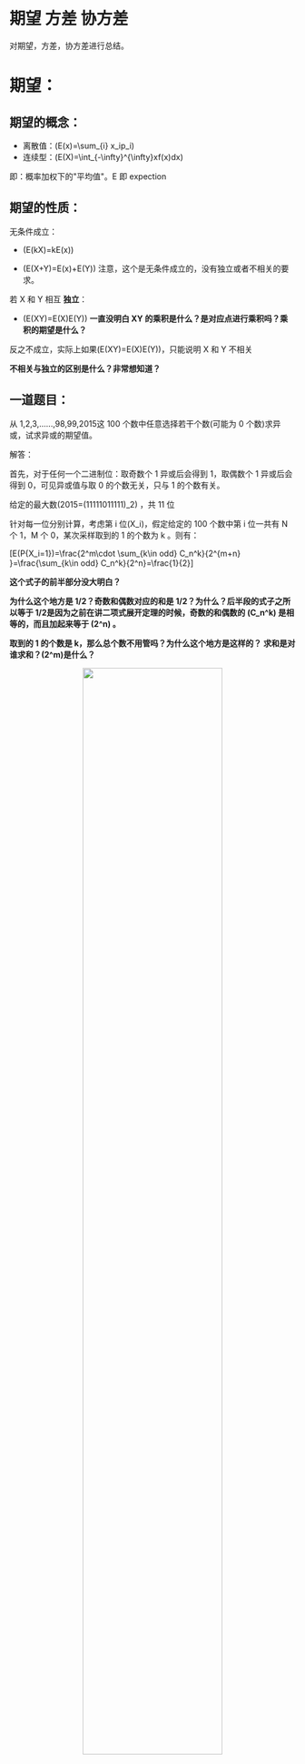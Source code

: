 

# 期望 方差 协方差


对期望，方差，协方差进行总结。

# 期望：

## 期望的概念：

* 离散值：\(E(x)=\sum_{i} x_ip_i\)
* 连续型：\(E(X)=\int_{-\infty}^{\infty}xf(x)dx\)

即：概率加权下的"平均值"。E 即 expection


## 期望的性质：


无条件成立：




  * \(E(kX)=kE(x)\)


  * \(E(X+Y)=E(x)+E(Y)\) 注意，这个是无条件成立的，没有独立或者不相关的要求。


若 X 和 Y 相互 **独立**：




  * \(E(XY)=E(X)E(Y)\) **一直没明白 XY 的乘积是什么？是对应点进行乘积吗？乘积的期望是什么？**


反之不成立，实际上如果\(E(XY)=E(X)E(Y)\)，只能说明 X 和 Y 不相关

**不相关与独立的区别是什么？非常想知道？**


## 一道题目：


从 1,2,3,......,98,99,2015这 100 个数中任意选择若干个数(可能为 0 个数)求异或，试求异或的期望值。

解答：

首先，对于任何一个二进制位：取奇数个 1 异或后会得到 1，取偶数个 1 异或后会得到 0，可见异或值与取 0 的个数无关，只与 1 的个数有关。

给定的最大数\(2015=(11111011111)_2\) ，共 11 位

针对每一位分别计算，考虑第 i 位\(X_i\)，假定给定的 100 个数中第 i 位一共有 N 个 1，M 个 0，某次采样取到的 1 的个数为 k 。则有：

\[E(P\{X_i=1\})=\frac{2^m\cdot \sum_{k\in odd} C_n^k}{2^{m+n} }=\frac{\sum_{k\in odd} C_n^k}{2^n}=\frac{1}{2}\]

**这个式子的前半部分没大明白？**

**为什么这个地方是 1/2？奇数和偶数对应的和是 1/2？为什么？后半段的式子之所以等于 1/2是因为之前在讲二项式展开定理的时候，奇数的和偶数的 \(C_n^k\) 是相等的，而且加起来等于 \(2^n\) 。**

**取到的 1 的个数是 k，那么总个数不用管吗？为什么这个地方是这样的？ 求和是对谁求和？\(2^m\)是什么？**


<p align="center">
    <img width="70%" height="70%" src="http://images.iterate.site/blog/image/180727/IC3KB2ALeA.png?imageslim">
</p>

**这里使用 E(x+y)=E(x)+E(y) 来将累加和提取到外面**

**这个例子没大看明白，真的是这样的吗？要自己动手试下。**

模拟如下：


<p align="center">
    <img width="70%" height="70%" src="http://images.iterate.site/blog/image/180727/caEe1f4Fid.png?imageslim">
</p>




# 2.方差




<p align="center">
    <img width="70%" height="70%" src="http://images.iterate.site/blog/image/180727/GfC41FdL9d.png?imageslim">
</p>




# 3.协方差




## 协方差的定义与性质




<p align="center">
    <img width="70%" height="70%" src="http://images.iterate.site/blog/image/180727/i6HI53BhKm.png?imageslim">
</p>




## 协方差和独立、不相关


X和 Y 独立时\( E(XY)=E(X)E(Y)\)，而 \(Cov(X,Y)=E(XY)-E(X)E(Y)\)，因此，当 X 和 Y 独立时，\(Cov(X,Y)=0\)

但 X 和 Y 独立这个前提太强，因此我们定义：若 Cov(X,Y)=0，称 X 和 Y 不相关。**注意，不相关的定时是从协方差这个地方来的。**

**独立与不相关的定义区别：独立是联合概率的期望等于每个的期望的乘积，相关是二者的协方差为 0。**


## 协方差的意义：


协方差是两个随机变量具有相同方向变化趋势的度量：




  * 若 Cov(X,Y)>0，它们的变化趋势相同


  * 若 Cov(X,Y)<0，它们的变化趋势相反


  * 若 Cov(X,Y)=0，称 X 和 Y 不相关。




## 协方差的上界


两个随机变量的协方差，是否有上界？




  * \(若\,Var(X)=\sigma_1^2\; Var(Y)=\sigma_2^2\)


  * \(则\,\mid Cov(X,Y)\mid \leq \sigma_1\sigma_2\)


注意，上述当且仅当 X 和 Y 之间有线性关系时，等号成立。这个时候时最相关的。


## 再谈独立与不相关


因为上述定理的保证，使得“不相关”事实上即“线性独立”。即：若 X 与 Y 不相关，说明 X 与 Y 之间没有线性关系(但有可能存在其他函数关系)，不能保证 X 和 Y 相互独立。**不相关不代表没有关系，只是没有线性关系，这个说法对吗？比如一个二次函数与 x 是不是相关的？还想跟多了解下独立与不相关**

注意，有个特殊的，对于二维正态随机变量，X与 Y 不相关等价于 X 与 Y 相互独立。**在了解下这个是怎么互推的。**


## 相关系数：


定义：

\[\rho_{XY}=\frac{Cov(X,Y)}{\sqrt{Var(X)Var(Y)} }\]

由协方差上界定理可知 \(\mid \rho\mid\leq 1\)。而且当且仅当 X 与 Y 有线性关系时，等号成立

容易看到，相关系数相当于是标准尺度下的协方差。上面关于协方差与 XY 相互关系的结论，完全适用于相关系数和 XY 的相互关系。


## 协方差矩阵


对于 n 维随机向量\((X_1,X_2,\cdots X_n)\)，任意两个随机变量\(X_i\)和\(X_j\)都可以得到一个协方差，从而形成一个\(n*n\)的矩阵，显然，协方差矩阵是对称阵。**对称阵会带来很多的好处，比如对称阵可以求出不同的特征值和特征向量，对称阵的特征向量是正交的。**

$$
c_{ij}=E\{[X_i=E(X_i)]\left\lfloor X_j-E(X_j) \right\rfloor\}=Cov(X_i,X_j)
$$

$$
C= \begin{bmatrix} c_{11}& c_{12} & \cdots & c_{1n}\\ c_{21}& c_{22} & \cdots & c_{2n}\\ \vdots & \vdots &\ddots &\vdots \\ c_{n1}& c_{n2} &\cdots & c_{nn} \end{bmatrix}
$$

协方差矩阵在降维处理和主成分分析中会用到，**怎么用的？**




# 相关

- 七月在线 机器学习
